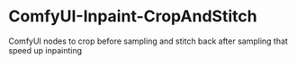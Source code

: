 # ComfyUI-Inpaint-CropAndStitch
ComfyUI nodes to crop before sampling and stitch back after sampling that speed up inpainting
